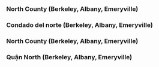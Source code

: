 <style>
.h3{
    margin-top:2rem;
}
</style>
<RenderIf language="en,tl">

### North County (Berkeley, Albany, Emeryville)

</RenderIf>
<RenderIf language="es">
 
### Condado del norte (Berkeley, Albany, Emeryville)

</RenderIf>
<RenderIf language="zh">

### North County (Berkeley, Albany, Emeryville)

</RenderIf>
<RenderIf language="vi">

### Quận North (Berkeley, Albany, Emeryville)

</RenderIf>
